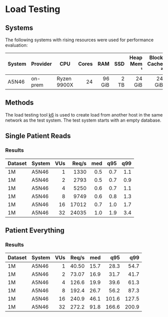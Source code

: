# Load Testing

## Systems

The following systems with rising resources were used for performance evaluation:

| System | Provider | CPU         | Cores |     RAM |  SSD | Heap Mem ¹ | Block Cache ² | Resource Cache ³ |
|--------|----------|-------------|------:|--------:|-----:|-----------:|--------------:|-----------------:|
| A5N46  | on-prem  | Ryzen 9900X |    24 |  96 GiB | 2 TB |     24 GiB |        24 GiB |              5 M |

## Methods

The load testing tool [k6][1] is used to create load from another host in the same network as the test system. The test system starts with an empty database.

## Single Patient Reads


### Results

| Dataset | System | VUs | Req/s | med | q95 | q99 |
|---------|--------|----:|------:|----:|----:|----:|
| 1M      | A5N46  |   1 |  1330 | 0.5 | 0.7 | 1.1 |
| 1M      | A5N46  |   2 |  2793 | 0.5 | 0.7 | 0.9 |
| 1M      | A5N46  |   4 |  5250 | 0.6 | 0.7 | 1.1 |
| 1M      | A5N46  |   8 |  9749 | 0.6 | 0.8 | 1.3 |
| 1M      | A5N46  |  16 | 17012 | 0.7 | 1.0 | 1.7 |
| 1M      | A5N46  |  32 | 24035 | 1.0 | 1.9 | 3.4 |

## Patient Everything

### Results

| Dataset | System | VUs | Req/s |  med |   q95 |   q99 |
|---------|--------|----:|------:|-----:|------:|------:|
| 1M      | A5N46  |   1 | 40.50 | 15.7 |  28.3 |  54.7 |
| 1M      | A5N46  |   2 | 73.07 | 16.9 |  31.7 |  41.7 |
| 1M      | A5N46  |   4 | 126.6 | 19.9 |  39.6 |  61.3 |
| 1M      | A5N46  |   8 | 192.4 | 26.7 |  56.2 |  87.3 |
| 1M      | A5N46  |  16 | 240.9 | 46.1 | 101.6 | 127.5 |
| 1M      | A5N46  |  32 | 272.2 | 91.8 | 166.6 | 200.9 |

[1]: <https://k6.io>

